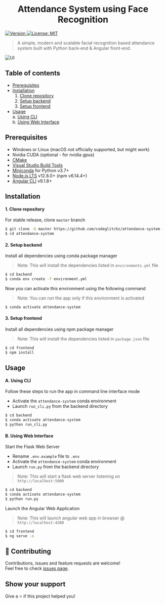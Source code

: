 <h1 align="center">Attendance System using Face Recognition</h1>
<p>
  <a href="https://github.com/codeglitchz/attendance-system/releases/tag/v2.0.0" target="_blank">
    <img alt="Version" src="https://img.shields.io/badge/version-v2.0.0-blue.svg?cacheSeconds=2592000" />
  </a>
  <a href="https://github.com/codeglitchz/attendance-system/blob/master/LICENSE" target="_blank">
    <img alt="License: MIT" src="https://img.shields.io/github/license/codeglitchz/attendance-system" />
  </a>
</p>

> A simple, modern and scalable facial recognition based attendance system 
> built with Python back-end & Angular front-end.

![UI](sample/ui.gif)

## Table of contents
* [Prerequisites](#prerequisites)
* [Installation](#installation)
    1. [Clone repository](#1-clone-repository)
    2. [Setup backend](#2-setup-backend)
    3. [Setup frontend](#3-setup-frontend)
* [Usage](#usage)\
    a. [Using CLI](#a-using-cli)\
    b. [Using Web Interface](#b-using-web-interface)

## Prerequisites

* Windows or Linux (macOS not officially supported, but might work)
* Nvidia CUDA (optional - for nvidia gpus)
* [CMake](https://cmake.org/download/)
* [Visual Studio Build Tools](https://visualstudio.microsoft.com/downloads/#build-tools-for-visual-studio-2019)
* [Miniconda](https://docs.conda.io/en/latest/miniconda.html) for Python v3.7+
* [Node.js LTS](https://nodejs.org/en/) v12.8.0+ (npm v6.14.4+)
* [Angular CLI](https://cli.angular.io/) v9.1.8+

## Installation

#### 1. Clone repository
For stable release, clone `master` branch
```sh
$ git clone -b master https://github.com/codeglitchz/attendance-system.git
$ cd attendance-system
```
#### 2. Setup backend

Install all dependencies using conda package manager
> Note: This will install the dependencies listed in `environments.yml` file
```sh
$ cd backend
$ conda env create -f environment.yml
```
Now you can activate this environment using the following command
> Note: You can run the app only if this environment is activated
```sh
$ conda activate attendance-system
```

#### 3. Setup frontend
Install all dependencies using npm package manager
> Note: This will install the dependencies listed in `package.json` file
```sh
$ cd frontend
$ npm install
```

## Usage

#### A. Using CLI
Follow these steps to run the app in command line interface mode
* Activate the `attendance-system` conda environment
* Launch `run_cli.py` from the backend directory
```sh
$ cd backend
$ conda activate attendance-system
$ python run_cli.py
```

#### B. Using Web Interface
Start the Flask Web Server 
* Rename `.env.example` file to `.env`
* Activate the `attendance-system` conda environment
* Launch `run.py` from the backend directory
> Note: This will start a flask web server listening on `http://localhost:5000`
```sh
$ cd backend
$ conda activate attendance-system
$ python run.py
```
Launch the Angular Web Application
> Note: This will launch angular web app in browser @ `http://localhost:4200`
```sh
$ cd frontend
$ ng serve -o
```

## 🤝 Contributing

Contributions, issues and feature requests are welcome!<br />Feel free to check [issues page](https://github.com/codeglitchz/attendance-system/issues).

## Show your support

Give a ⭐️ if this project helped you!